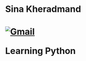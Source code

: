 <h1> Sina Kheradmand <h1>
  
  [![Gmail](https://img.shields.io/badge/-Gmail-c14438?style=flat&logo=Gmail&logoColor=white)](mailto:sinaeox@gmail.com)
  
 <p> Learning Python <p>
